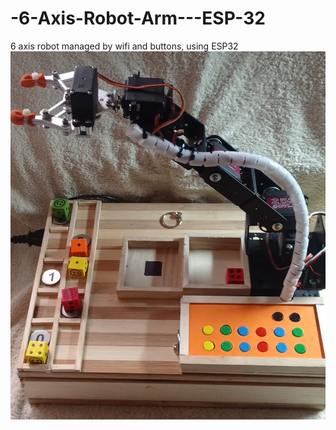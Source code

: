 # -6-Axis-Robot-Arm---ESP-32
6 axis robot managed by wifi and buttons, using ESP32
![](https://github.com/vniclos/-6-Axis-Robot-Arm---ESP-32/blob/main/docs/robot_6doi%20(2).jpg?raw=true)
